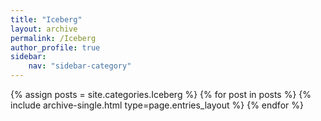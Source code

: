 ```yaml
---
title: "Iceberg"
layout: archive
permalink: /Iceberg
author_profile: true
sidebar:
    nav: "sidebar-category"
---
```



{% assign posts = site.categories.Iceberg %}
{% for post in posts %} {% include archive-single.html type=page.entries_layout %} {% endfor %}
